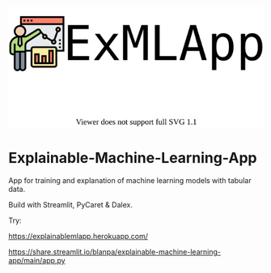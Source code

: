 ![GitHub Logo](/media/EXAIapp.svg)

# Explainable-Machine-Learning-App

App for training and explanation of machine learning models with tabular data.

Build with Streamlit, PyCaret & Dalex.

Try:

https://explainablemlapp.herokuapp.com/

https://share.streamlit.io/blanpa/explainable-machine-learning-app/main/app.py

